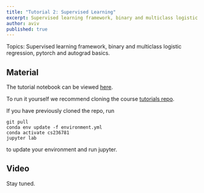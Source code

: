 ```yaml
---
title: "Tutorial 2: Supervised Learning"
excerpt: Supervised learning framework, binary and multiclass logistic regression, pytorch and autograd basics
author: aviv
published: true
---
```


Topics: Supervised learning framework, binary and multiclass logistic
regression, pytorch and autograd basics.

## Material

The tutorial notebook can be viewed [here](https://nbviewer.jupyter.org/github/vistalab-technion/cs236781-tutorials/blob/master/t02/tutorial2-Logistic_Regression.ipynb).

To run it yourself we recommend cloning the course [tutorials repo](https://github.com/vistalab-technion/cs236781-tutorials).

If you have previously cloned the repo, run
```shell
git pull
conda env update -f environment.yml
conda activate cs236781
jupyter lab
```
to update your environment and run jupyter.

## Video

Stay tuned.
